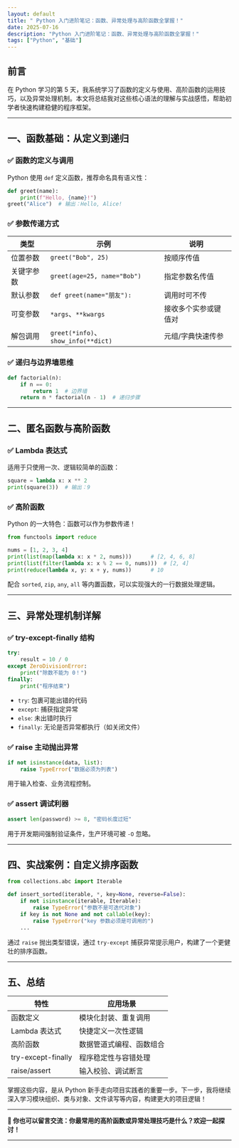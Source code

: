 ```yaml
---
layout: default
title: " Python 入门进阶笔记：函数、异常处理与高阶函数全掌握！"
date: 2025-07-16
description: "Python 入门进阶笔记：函数、异常处理与高阶函数全掌握！"
tags: ["Python", "基础"]
---
```

## 前言

在 Python 学习的第 5 天，我系统学习了函数的定义与使用、高阶函数的运用技巧，以及异常处理机制。本文将总结我对这些核心语法的理解与实战感悟，帮助初学者快速构建稳健的程序框架。

---

## 一、函数基础：从定义到递归

### ✅ 函数的定义与调用

Python 使用 `def` 定义函数，推荐命名具有语义性：

```python
def greet(name):
    print(f"Hello, {name}!")
greet("Alice")  # 输出：Hello, Alice!
```

### ✅ 参数传递方式

| 类型    | 示例                                 | 说明         |
| ----- | ---------------------------------- | ---------- |
| 位置参数  | `greet("Bob", 25)`                 | 按顺序传值      |
| 关键字参数 | `greet(age=25, name="Bob")`        | 指定参数名传值    |
| 默认参数  | `def greet(name="朋友"):`            | 调用时可不传     |
| 可变参数  | `*args`、`**kwargs`                 | 接收多个实参或键值对 |
| 解包调用  | `greet(*info)`、`show_info(**dict)` | 元组/字典快速传参  |

### ✅ 递归与边界墙思维

```python
def factorial(n):
    if n == 0:
        return 1  # 边界墙
    return n * factorial(n - 1)  # 递归步骤
```

---

## 二、匿名函数与高阶函数

### ✅ Lambda 表达式

适用于只使用一次、逻辑较简单的函数：

```python
square = lambda x: x ** 2
print(square(3))  # 输出：9
```

### ✅ 高阶函数

Python 的一大特色：函数可以作为参数传递！

```python
from functools import reduce

nums = [1, 2, 3, 4]
print(list(map(lambda x: x * 2, nums)))      # [2, 4, 6, 8]
print(list(filter(lambda x: x % 2 == 0, nums)))  # [2, 4]
print(reduce(lambda x, y: x + y, nums))      # 10
```

配合 `sorted`, `zip`, `any`, `all` 等内置函数，可以实现强大的一行数据处理逻辑。

---

## 三、异常处理机制详解

### ✅ try-except-finally 结构

```python
try:
    result = 10 / 0
except ZeroDivisionError:
    print("除数不能为 0！")
finally:
    print("程序结束")
```

* `try`: 包裹可能出错的代码
* `except`: 捕获指定异常
* `else`: 未出错时执行
* `finally`: 无论是否异常都执行（如关闭文件）

### ✅ raise 主动抛出异常

```python
if not isinstance(data, list):
    raise TypeError("数据必须为列表")
```

用于输入检查、业务流程控制。

### ✅ assert 调试利器

```python
assert len(password) >= 8, "密码长度过短"
```

用于开发期间强制验证条件，生产环境可被 `-O` 忽略。

---

## 四、实战案例：自定义排序函数

```python
from collections.abc import Iterable

def insert_sorted(iterable, *, key=None, reverse=False):
    if not isinstance(iterable, Iterable):
        raise TypeError("参数不是可迭代对象")
    if key is not None and not callable(key):
        raise TypeError("key 参数必须是可调用的")
    ...
```

通过 `raise` 抛出类型错误，通过 `try-except` 捕获异常提示用户，构建了一个更健壮的排序函数。

---

## 五、总结

| 特性                 | 应用场景         |
| ------------------ | ------------ |
| 函数定义               | 模块化封装、重复调用   |
| Lambda 表达式         | 快捷定义一次性逻辑    |
| 高阶函数               | 数据管道式编程、函数组合 |
| try-except-finally | 程序稳定性与容错处理   |
| raise/assert       | 输入校验、调试断言    |

掌握这些内容，是从 Python 新手走向项目实践者的重要一步。下一步，我将继续深入学习模块组织、类与对象、文件读写等内容，构建更大的项目逻辑！

---

**📌 你也可以留言交流：你最常用的高阶函数或异常处理技巧是什么？欢迎一起探讨！**

---
